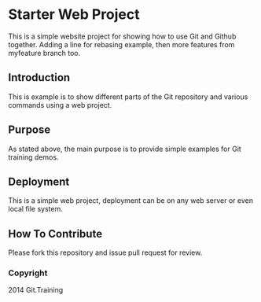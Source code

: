 # Starter Web Project

This is a simple website project for 
showing how to use Git and Github together. Adding a line for rebasing example, then
more features from myfeature branch too. 

## Introduction

This is example is to show different parts
of the Git repository and various commands
using a web project. 

## Purpose

As stated above, the main purpose is to 
provide simple examples for Git training
demos.

## Deployment

This is a simple web project, deployment
can be on any web server or even local 
file system.

## How To Contribute 

Please fork this repository and issue pull request for review.

### Copyright

2014 Git.Training